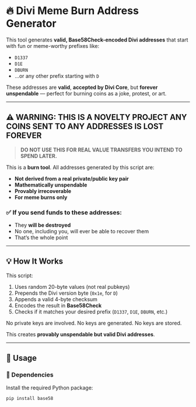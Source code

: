 # 🔥 Divi Meme Burn Address Generator

This tool generates **valid, Base58Check-encoded Divi addresses** that start with fun or meme-worthy prefixes like:

- `D1337`
- `D1E`
- `DBURN`
- ...or any other prefix starting with `D`

These addresses are **valid**, **accepted by Divi Core**, but **forever unspendable** — perfect for burning coins as a joke, protest, or art.

---

## ⚠️ WARNING: THIS IS A NOVELTY PROJECT ANY COINS SENT TO ANY ADDRESSES IS LOST FOREVER

> **DO NOT USE THIS FOR REAL VALUE TRANSFERS YOU INTEND TO SPEND LATER.**

This is a **burn tool**. All addresses generated by this script are:

- **Not derived from a real private/public key pair**
- **Mathematically unspendable**
- **Provably irrecoverable**
- **For meme burns only**

### ✅ If you send funds to these addresses:
- They **will be destroyed**
- No one, including you, will ever be able to recover them
- That’s the whole point

---

## 💡 How It Works

This script:

1. Uses random 20-byte values (not real pubkeys)
2. Prepends the Divi version byte (`0x1e`, for `D`)
3. Appends a valid 4-byte checksum
4. Encodes the result in **Base58Check**
5. Checks if it matches your desired prefix (`D1337`, `D1E`, `DBURN`, etc.)

No private keys are involved. No keys are generated. No keys are stored.

This creates **provably unspendable but valid Divi addresses**.

---

## 🚀 Usage

### 🔧 Dependencies
Install the required Python package:

```bash
pip install base58
